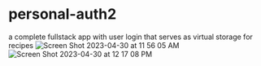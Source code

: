 # personal-auth2
a complete fullstack app with user login that serves as virtual storage for recipes
![Screen Shot 2023-04-30 at 11 56 05 AM](https://user-images.githubusercontent.com/126643073/235364089-8f538e72-0f9f-4cad-9fce-386dd2d12dfa.png)
![Screen Shot 2023-04-30 at 12 17 08 PM](https://user-images.githubusercontent.com/126643073/235364091-4d97605c-fb6f-4de6-9cdb-24df67ab527e.png)

